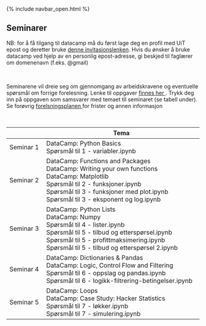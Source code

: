 {% include navbar_open.html %}
## Seminarer

<p> NB: for å få tilgang til datacamp må du først lage deg en profil med UiT epost og deretter bruke <a href='https://www.datacamp.com/groups/shared_links/17dc8405ae39e6e7f7f3e9015d5fc91ae856be617820c92eff6838afcbb8af0e'> denne invitasjonslenken<a/>. Hvis du ønsker å bruke datacamp ved hjelp av en personlig epost-adresse, gi beskjed til faglærer om domenenavn (f.eks. @gmail) </p> <br> 

<p>Seminarene vil dreie seg om gjennomgang av arbeidskravene og eventuelle spørsmål om forrige forelesning. Lenke til oppgaver <a href='https://app.datacamp.com/learn/'> finnes her </a>. Trykk deg inn på oppgaven som samsvarer med temaet til seminaret (se tabell under). Se forøvrig <a href='https://uit-sok-1003-h22.github.io/frister.html'> forelsningsplanen </a> for frister og annen informasjon </p><br>		

| <img width=120/>|  Tema <img width=800/>       |
|-----------------|------------------------------|
|Seminar 1        |DataCamp: Python Basics <br> Spørsmål til 1 - variabler.ipynb|
|Seminar 2        |DataCamp: Functions and Packages <br>DataCamp: Writing your own functions <br>DataCamp: Matplotlib <br> Spørsmål til 2 - funksjoner.ipynb <br>Spørsmål til 3 - funksjoner med plot.ipynb <br>Spørsmål til 3 - eksponent og log.ipynb|
|Seminar 3        |DataCamp: Python Lists <br> DataCamp: Numpy <br> Spørsmål til 4 - lister.ipynb <br> Spørsmål til 5 - tilbud og etterspørsel.ipynb <br> Spørsmål til 5 - profittmaksimering.ipynb <br>Spørsmål til 5 - tilbud og etterspørsel 2.ipynb | 
|Seminar 4        |DataCamp: Dictionaries & Pandas <br> DataCamp: Logic, Control Flow and Filtering <br>Spørsmål til 6 - oppslag og pandas.ipynb <br> Spørsmål til 6 - logikk-filtrering-betingelser.ipynb|
|Seminar 5        |DataCamp: Loops<br>DataCamp: Case Study: Hacker Statistics <br>Spørsmål til 7 - løkker.ipynb<br>Spørsmål til 7 - simulering.ipynb |
 
